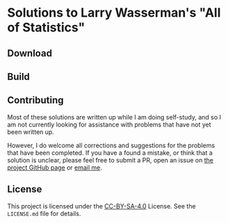# Solutions to Larry Wasserman's "All of Statistics"

## Download

## Build

## Contributing

Most of these solutions are written up while I am doing self-study, and so I am not currently looking for assistance with problems that have not yet been
written up.

However, I do welcome all corrections and suggestions for the problems that have
been completed. If you have a found a mistake, or think that a solution is
unclear, please feel free to submit a PR, open an issue on [the project GitHub page](https://github.com/dtrifuno/all-of-stats-solutions/) or [email me](mailto:dtrifuno@gmail.com).

## License

This project is licensed under the [CC-BY-SA-4.0](https://choosealicense.com/licenses/cc-by-sa-4.0/) License. See the `LICENSE.md` file for details.
